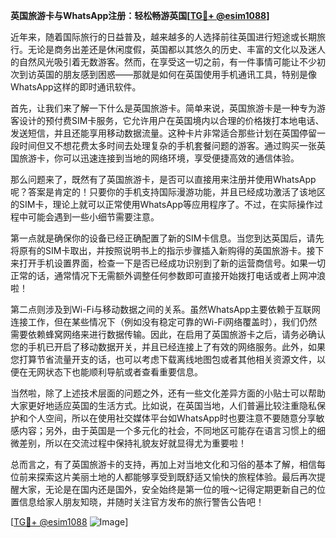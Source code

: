 **英国旅游卡与WhatsApp注册：轻松畅游英国[[TG💪+ @esim1088](https://t.me/s/esim1088)]**

近年来，随着国际旅行的日益普及，越来越多的人选择前往英国进行短途或长期旅行。无论是商务出差还是休闲度假，英国都以其悠久的历史、丰富的文化以及迷人的自然风光吸引着无数游客。然而，在享受这一切之前，有一件事情可能让不少初次到访英国的朋友感到困惑——那就是如何在英国使用手机通讯工具，特别是像WhatsApp这样的即时通讯软件。

首先，让我们来了解一下什么是英国旅游卡。简单来说，英国旅游卡是一种专为游客设计的预付费SIM卡服务，它允许用户在英国境内以合理的价格拨打本地电话、发送短信，并且还能享用移动数据流量。这种卡片非常适合那些计划在英国停留一段时间但又不想花费太多时间去处理复杂的手机套餐问题的游客。通过购买一张英国旅游卡，你可以迅速连接到当地的网络环境，享受便捷高效的通信体验。

那么问题来了，既然有了英国旅游卡，是否可以直接用来注册并使用WhatsApp呢？答案是肯定的！只要你的手机支持国际漫游功能，并且已经成功激活了该地区的SIM卡，理论上就可以正常使用WhatsApp等应用程序了。不过，在实际操作过程中可能会遇到一些小细节需要注意。

第一点就是确保你的设备已经正确配置了新的SIM卡信息。当您到达英国后，请先将原有的SIM卡取出，并按照说明书上的指示步骤插入新购得的英国旅游卡。接下来打开手机设置界面，检查一下是否已经成功识别到了新的运营商信号。如果一切正常的话，通常情况下无需额外调整任何参数即可直接开始拨打电话或者上网冲浪啦！

第二点则涉及到Wi-Fi与移动数据之间的关系。虽然WhatsApp主要依赖于互联网连接工作，但在某些情况下（例如没有稳定可靠的Wi-Fi网络覆盖时），我们仍然需要依赖蜂窝网络来进行数据传输。因此，在启用了英国旅游卡之后，请务必确认您的手机已开启了移动数据开关，并且已经连接上了有效的网络服务。此外，如果您打算节省流量开支的话，也可以考虑下载离线地图包或者其他相关资源文件，以便在无网状态下也能顺利导航或者查看重要信息。

当然啦，除了上述技术层面的问题之外，还有一些文化差异方面的小贴士可以帮助大家更好地适应英国的生活方式。比如说，在英国当地，人们普遍比较注重隐私保护和个人空间，所以在使用社交媒体平台如WhatsApp时也要注意不要随意分享敏感内容；另外，由于英国是一个多元化的社会，不同地区可能存在语言习惯上的细微差别，所以在交流过程中保持礼貌友好就显得尤为重要啦！

总而言之，有了英国旅游卡的支持，再加上对当地文化和习俗的基本了解，相信每位前来探索这片美丽土地的人都能够享受到既舒适又愉快的旅程体验。最后再次提醒大家，无论是在国内还是国外，安全始终是第一位的哦～记得定期更新自己的位置信息给家人朋友知晓，并随时关注官方发布的旅行警告公告吧！

[[TG💪+ @esim1088](https://t.me/s/esim1088) ![Image](https://i.postimg.cc/4NQfJmqS/Snipaste-2025-05-13-00-14-12.png)]